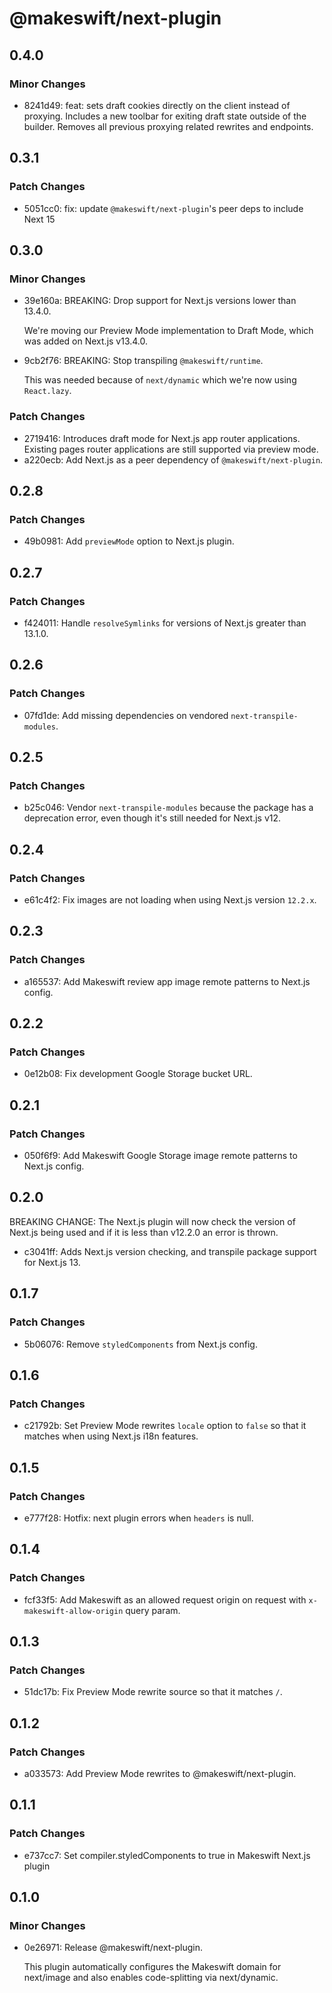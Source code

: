 # @makeswift/next-plugin

## 0.4.0

### Minor Changes

- 8241d49: feat: sets draft cookies directly on the client instead of proxying. Includes a new toolbar for exiting draft state outside of the builder. Removes all previous proxying related rewrites and endpoints.

## 0.3.1

### Patch Changes

- 5051cc0: fix: update `@makeswift/next-plugin`'s peer deps to include Next 15

## 0.3.0

### Minor Changes

- 39e160a: BREAKING: Drop support for Next.js versions lower than 13.4.0.

  We're moving our Preview Mode implementation to Draft Mode, which was added on Next.js v13.4.0.

- 9cb2f76: BREAKING: Stop transpiling `@makeswift/runtime`.

  This was needed because of `next/dynamic` which we're now using `React.lazy`.

### Patch Changes

- 2719416: Introduces draft mode for Next.js app router applications. Existing pages router applications are still supported via preview mode.
- a220ecb: Add Next.js as a peer dependency of `@makeswift/next-plugin`.

## 0.2.8

### Patch Changes

- 49b0981: Add `previewMode` option to Next.js plugin.

## 0.2.7

### Patch Changes

- f424011: Handle `resolveSymlinks` for versions of Next.js greater than 13.1.0.

## 0.2.6

### Patch Changes

- 07fd1de: Add missing dependencies on vendored `next-transpile-modules`.

## 0.2.5

### Patch Changes

- b25c046: Vendor `next-transpile-modules` because the package has a deprecation error, even though it's still needed for Next.js v12.

## 0.2.4

### Patch Changes

- e61c4f2: Fix images are not loading when using Next.js version `12.2.x`.

## 0.2.3

### Patch Changes

- a165537: Add Makeswift review app image remote patterns to Next.js config.

## 0.2.2

### Patch Changes

- 0e12b08: Fix development Google Storage bucket URL.

## 0.2.1

### Patch Changes

- 050f6f9: Add Makeswift Google Storage image remote patterns to Next.js config.

## 0.2.0

BREAKING CHANGE: The Next.js plugin will now check the version of Next.js being used and if it is less than v12.2.0 an error is thrown.

- c3041ff: Adds Next.js version checking, and transpile package support for Next.js 13.

## 0.1.7

### Patch Changes

- 5b06076: Remove `styledComponents` from Next.js config.

## 0.1.6

### Patch Changes

- c21792b: Set Preview Mode rewrites `locale` option to `false` so that it matches when using Next.js i18n features.

## 0.1.5

### Patch Changes

- e777f28: Hotfix: next plugin errors when `headers` is null.

## 0.1.4

### Patch Changes

- fcf33f5: Add Makeswift as an allowed request origin on request with `x-makeswift-allow-origin` query param.

## 0.1.3

### Patch Changes

- 51dc17b: Fix Preview Mode rewrite source so that it matches `/`.

## 0.1.2

### Patch Changes

- a033573: Add Preview Mode rewrites to @makeswift/next-plugin.

## 0.1.1

### Patch Changes

- e737cc7: Set compiler.styledComponents to true in Makeswift Next.js plugin

## 0.1.0

### Minor Changes

- 0e26971: Release @makeswift/next-plugin.

  This plugin automatically configures the Makeswift domain for next/image and also enables code-splitting via next/dynamic.
